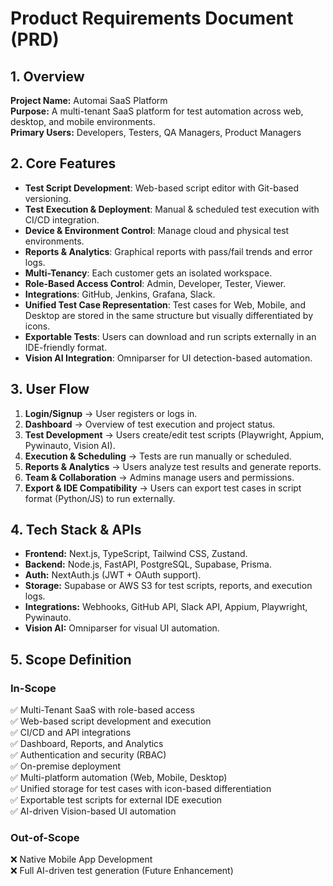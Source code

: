 # Product Requirements Document (PRD)

## 1. Overview
**Project Name:** Automai SaaS Platform  
**Purpose:** A multi-tenant SaaS platform for test automation across web, desktop, and mobile environments.  
**Primary Users:** Developers, Testers, QA Managers, Product Managers  

## 2. Core Features
- **Test Script Development**: Web-based script editor with Git-based versioning.
- **Test Execution & Deployment**: Manual & scheduled test execution with CI/CD integration.
- **Device & Environment Control**: Manage cloud and physical test environments.
- **Reports & Analytics**: Graphical reports with pass/fail trends and error logs.
- **Multi-Tenancy**: Each customer gets an isolated workspace.
- **Role-Based Access Control**: Admin, Developer, Tester, Viewer.
- **Integrations**: GitHub, Jenkins, Grafana, Slack.
- **Unified Test Case Representation**: Test cases for Web, Mobile, and Desktop are stored in the same structure but visually differentiated by icons.
- **Exportable Tests**: Users can download and run scripts externally in an IDE-friendly format.
- **Vision AI Integration**: Omniparser for UI detection-based automation.

## 3. User Flow
1. **Login/Signup** → User registers or logs in.
2. **Dashboard** → Overview of test execution and project status.
3. **Test Development** → Users create/edit test scripts (Playwright, Appium, Pywinauto, Vision AI).
4. **Execution & Scheduling** → Tests are run manually or scheduled.
5. **Reports & Analytics** → Users analyze test results and generate reports.
6. **Team & Collaboration** → Admins manage users and permissions.
7. **Export & IDE Compatibility** → Users can export test cases in script format (Python/JS) to run externally.

## 4. Tech Stack & APIs
- **Frontend:** Next.js, TypeScript, Tailwind CSS, Zustand.
- **Backend:** Node.js, FastAPI, PostgreSQL, Supabase, Prisma.
- **Auth:** NextAuth.js (JWT + OAuth support).
- **Storage:** Supabase or AWS S3 for test scripts, reports, and execution logs.
- **Integrations:** Webhooks, GitHub API, Slack API, Appium, Playwright, Pywinauto.
- **Vision AI:** Omniparser for visual UI automation.

## 5. Scope Definition
### In-Scope
✅ Multi-Tenant SaaS with role-based access  
✅ Web-based script development and execution  
✅ CI/CD and API integrations  
✅ Dashboard, Reports, and Analytics  
✅ Authentication and security (RBAC)  
✅ On-premise deployment  
✅ Multi-platform automation (Web, Mobile, Desktop)  
✅ Unified storage for test cases with icon-based differentiation  
✅ Exportable test scripts for external IDE execution  
✅ AI-driven Vision-based UI automation  

### Out-of-Scope
❌ Native Mobile App Development  
❌ Full AI-driven test generation (Future Enhancement)  
